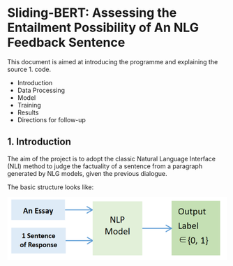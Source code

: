 # Sliding-BERT: Assessing the Entailment Possibility of An NLG Feedback Sentence #
This document is aimed at introducing the programme and explaining the source 1. code.

- Introduction 
- Data Processing
- Model
- Training
- Results
- Directions for follow-up

## 1. Introduction  ##
The aim of the project is to adopt the classic Natural Language Interface (NLI) method to judge the factuality of a sentence from a paragraph generated by NLG models, given the previous dialogue.

The basic structure looks like:

![](https://github.com/njukenanli/Sliding-Bert/blob/master/picture%20source/1.png)




